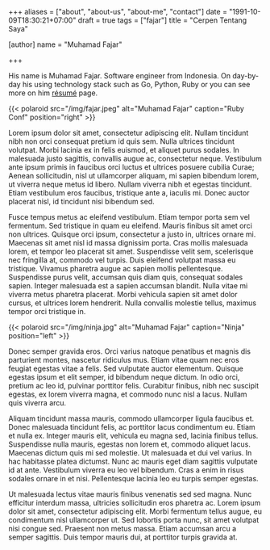 +++
aliases = ["about", "about-us", "about-me", "contact"]
date = "1991-10-09T18:30:21+07:00"
draft = true
tags = ["fajar"]
title = "Cerpen Tentang Saya"

[author]
  name = "Muhamad Fajar"

+++

His name is Muhamad Fajar. Software engineer from Indonesia. On day-by-day his using technology stack such as Go, Python, Ruby or you can see more on him [résumé](/resume) page.

{{< polaroid src="/img/fajar.jpeg" alt="Muhamad Fajar" caption="Ruby Conf" position="right" >}}

Lorem ipsum dolor sit amet, consectetur adipiscing elit. Nullam tincidunt nibh non orci consequat pretium id quis sem. Nulla ultrices tincidunt volutpat. Morbi lacinia ex in felis euismod, et aliquet purus sodales. In malesuada justo sagittis, convallis augue ac, consectetur neque. Vestibulum ante ipsum primis in faucibus orci luctus et ultrices posuere cubilia Curae; Aenean sollicitudin, nisl ut ullamcorper aliquam, mi sapien bibendum lorem, ut viverra neque metus id libero. Nullam viverra nibh et egestas tincidunt. Etiam vestibulum eros faucibus, tristique ante a, iaculis mi. Donec auctor placerat nisl, id tincidunt nisi bibendum sed.

Fusce tempus metus ac eleifend vestibulum. Etiam tempor porta sem vel fermentum. Sed tristique in quam eu eleifend. Mauris finibus sit amet orci non ultrices. Quisque orci ipsum, consectetur a justo in, ultrices ornare mi. Maecenas sit amet nisl id massa dignissim porta. Cras mollis malesuada lorem, et tempor leo placerat sit amet. Suspendisse velit sem, scelerisque nec fringilla at, commodo vel turpis. Duis eleifend volutpat massa eu tristique. Vivamus pharetra augue ac sapien mollis pellentesque. Suspendisse purus velit, accumsan quis diam quis, consequat sodales sapien. Integer malesuada est a sapien accumsan blandit. Nulla vitae mi viverra metus pharetra placerat. Morbi vehicula sapien sit amet dolor cursus, et ultrices lorem hendrerit. Nulla convallis molestie tellus, maximus tempor orci tristique in.

{{< polaroid src="/img/ninja.jpg" alt="Muhamad Fajar" caption="Ninja" position="left" >}}

Donec semper gravida eros. Orci varius natoque penatibus et magnis dis parturient montes, nascetur ridiculus mus. Etiam vitae quam nec eros feugiat egestas vitae a felis. Sed vulputate auctor elementum. Quisque egestas ipsum et elit semper, id bibendum neque dictum. In odio orci, pretium ac leo id, pulvinar porttitor felis. Curabitur finibus, nibh nec suscipit egestas, ex lorem viverra magna, et commodo nunc nisl a lacus. Nullam quis viverra arcu.

Aliquam tincidunt massa mauris, commodo ullamcorper ligula faucibus et. Donec malesuada tincidunt felis, ac porttitor lacus condimentum eu. Etiam et nulla ex. Integer mauris elit, vehicula eu magna sed, lacinia finibus tellus. Suspendisse nulla mauris, egestas non lorem et, commodo aliquet lacus. Maecenas dictum quis mi sed molestie. Ut malesuada et dui vel varius. In hac habitasse platea dictumst. Nunc ac mauris eget diam sagittis vulputate id at ante. Vestibulum viverra eu leo vel bibendum. Cras a enim in risus sodales ornare in et nisi. Pellentesque lacinia leo eu turpis semper egestas.

Ut malesuada lectus vitae mauris finibus venenatis sed sed magna. Nunc efficitur interdum massa, ultricies sollicitudin eros pharetra ac. Lorem ipsum dolor sit amet, consectetur adipiscing elit. Morbi fermentum tellus augue, eu condimentum nisl ullamcorper ut. Sed lobortis porta nunc, sit amet volutpat nisi congue sed. Praesent non metus massa. Etiam accumsan arcu a semper sagittis. Duis tempor mauris dui, at porttitor turpis gravida at.
